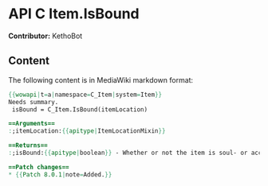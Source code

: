 # API C Item.IsBound

**Contributor:** KethoBot

## Content

The following content is in MediaWiki markdown format:

```mediawiki
{{wowapi|t=a|namespace=C_Item|system=Item}}
Needs summary.
 isBound = C_Item.IsBound(itemLocation)

==Arguments==
:;itemLocation:{{apitype|ItemLocationMixin}}

==Returns==
:;isBound:{{apitype|boolean}} - Whether or not the item is soul- or accountbound.

==Patch changes==
* {{Patch 8.0.1|note=Added.}}
```